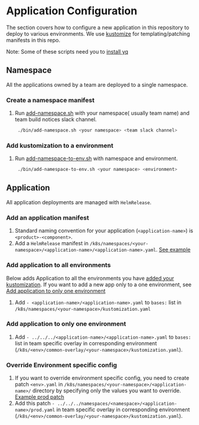 # Application Configuration

The section covers how to configure a new application in this repository to deploy to various environments.
We use [kustomize](https://github.com/kubernetes-sigs/kustomize) for templating/patching manifests in this repo. 

Note: Some of these scripts need you to [install yq](https://mikefarah.gitbook.io/yq/)

## Namespace

All the applications owned by a team are deployed to a single namespace.
 
### Create a namespace manifest

1. Run [add-namespace.sh](/bin/add-namespace.sh) with your namespace( usually team name) and team build notices slack channel.
   ```bash
    ./bin/add-namespace.sh <your namespace> <team slack channel>
   ```
   
### Add kustomization to a environment

1. Run [add-namespace-to-env.sh](/bin/add-namespace-to-env.sh) with namespace and environment.
   ```bash
    ./bin/add-namespace-to-env.sh <your namespace> <environment>
   ```

## Application

All application deployments are managed with `HelmRelease`.

### Add an application manifest

1. Standard naming convention for your application (`<application-name>`) is `<product>-<component>`. 
2. Add a `HelmRelease` manifest in `/k8s/namespaces/<your-namespace>/<application-name>/<application-name>.yaml`. [See example](/k8s/namespaces/rpe/draft-store-service/draft-store-service.yaml)


### Add application to all environments

Below adds Application to all the environments you have [added your kustomization](#Add-kustomization-to-a-environment). 
If you want to add a new app only to a one environment, see [Add application to only one environment](#Add-application-to-only-one-environment)

1. Add `- <application-name>/<application-name>.yaml`  to `bases:` list in `/k8s/namespaces/<your-namespace>/kustomization.yaml`

### Add application to only one environment

1. Add `- ../../../<application-name>/<application-name>.yaml`  to `bases:` list in team specific overlay in corresponding environment (`/k8s/<env>/common-overlay/<your-namespace>/kustomization.yaml`).

### Override Environment specific config

1. If you want to override environment specific config, you need to create patch `<env>.yaml` in `/k8s/namespaces/<your-namespace>/<application-name>/` directory by specifying only the values you want to override.
   [Example prod patch](/k8s/namespaces/rpe/draft-store-service/prod.yaml)
2. Add this patch `- ../../../namespaces/<namespace>/<application-name>/prod.yaml` in team specific overlay in corresponding environment (`/k8s/<env>/common-overlay/<your-namespace>/kustomization.yaml`).
